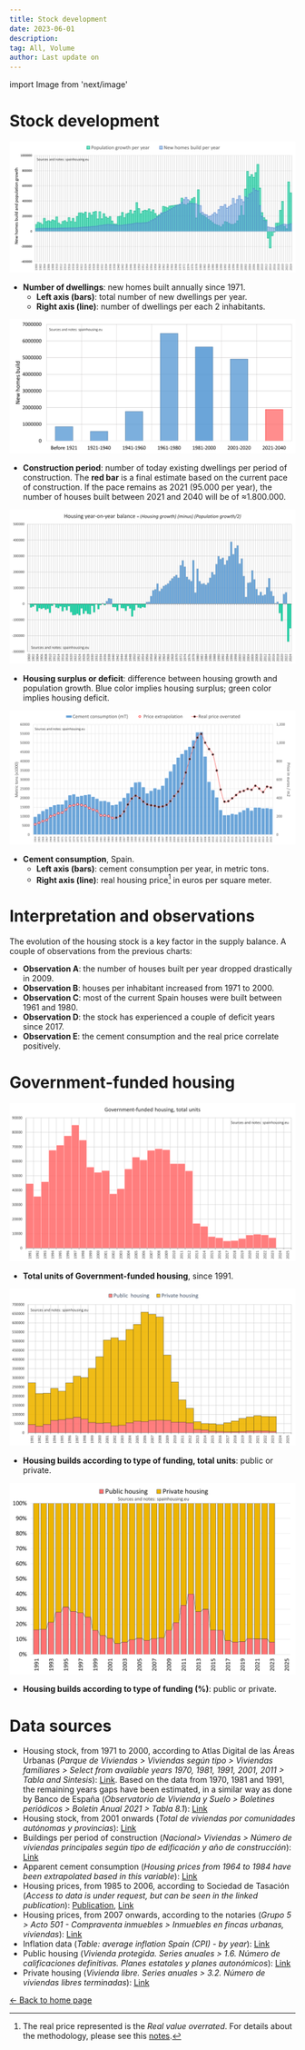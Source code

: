 ```yaml
---
title: Stock development
date: 2023-06-01
description:
tag: All, Volume
author: Last update on
---
```


import Image from 'next/image'

# Stock development

[![Número de viviendas](/images/stockyearly.png)](/images/stockyearly.png)

- **Number of dwellings**: new homes built annually since 1971.
  - **Left axis (bars)**: total number of new dwellings per year.
  - **Right axis (line)**: number of dwellings per each 2 inhabitants.

[![Antiguedad de las viviendas](/images/stockperiods.png)](/images/stockperiods.png)

- **Construction period**: number of today existing dwellings per period of construction. The **red bar** is a final estimate based on the current pace of construction. If the pace remains as 2021 (95.000 per year), the number of houses built between 2021 and 2040 will be of ≈1.800.000.

[![Estoc y balance de viviendas](/images/stockbalance.png)](/images/stockbalance.png)

- **Housing surplus or deficit**: difference between housing growth and population growth. Blue color implies housing surplus; green color implies housing deficit.

[![Consumo de cemento](/images/cement.png)](/images/cement.png)

- **Cement consumption**, Spain.
  - **Left axis (bars)**: cement consumption per year, in metric tons.
  - **Right axis (line)**: real housing price[^1] in euros per square meter.

# Interpretation and observations

The evolution of the housing stock is a key factor in the supply balance. A couple of observations from the previous charts:

- **Observation A**: the number of houses built per year dropped drastically in 2009.
- **Observation B**: houses per inhabitant increased from 1971 to 2000.
- **Observation C**: most of the current Spain houses were built between 1961 and 1980.
- **Observation D**: the stock has experienced a couple of deficit years since 2017.
- **Observation E**: the cement consumption and the real price correlate positively.

# Government-funded housing

[![Número de viviendas protegidas](/images/publichousing.png)](/images/publichousing.png)

- **Total units of Government-funded housing**, since 1991.

[![Numéro de viviendas libres y protegidas](/images/publicprivate.png)](/images/publicprivate.png)

- **Housing builds according to type of funding, total units**: public or private.

[![Porcentaje de viviendas libres y protegidas](/images/publicprivateper.png)](/images/publicprivateper.png)

- **Housing builds according to type of funding (%)**: public or private.

# Data sources

- Housing stock, from 1971 to 2000, according to Atlas Digital de las Áreas Urbanas (_Parque de Viviendas > Viviendas según tipo > Viviendas familiares > Select from available years 1970, 1981, 1991, 2001, 2011 > Tabla and Sintesis_): [Link](https://atlasau.mitma.gob.es/#c=indicator&view=map1). Based on the data from 1970, 1981 and 1991, the remaining years gaps have been estimated, in a similar way as done by Banco de España (_Observatorio de Vivienda y Suelo > Boletines periódicos > Boletín Anual 2021 > Tabla 8.1_): [Link](https://www.mitma.gob.es/arquitectura-vivienda-y-suelo/urbanismo-y-politica-de-suelo/estudios-y-publicaciones/observatorio-de-vivienda-y-suelo)
- Housing stock, from 2001 onwards (_Total de viviendas por comunidades autónomas y provincias_): [Link](https://apps.fomento.gob.es/BoletinOnline2/?nivel=2&orden=33000000)
- Buildings per period of construction (_Nacional> Viviendas > Número de viviendas principales según tipo de edificación y año de construcción_): [Link](https://www.ine.es/dyngs/INEbase/es/operacion.htm?c=Estadistica_C&cid=1254736176952&menu=resultados&idp=1254735572981)
- Apparent cement consumption (_Housing prices from 1964 to 1984 have been extrapolated based in this variable_): [Link](https://tematicas.org/sintesis-economica/indicadores-de-produccion-y-demanda-nacional/consumo-aparente-de-cemento/)
- Housing prices, from 1985 to 2006, according to Sociedad de Tasación (_Access to data is under request, but can be seen in the linked publication_): [Publication](https://www.st-tasacion.es/ext/pdf/estudios/sep19/2-Evolucion_de_Precios_de_Vivienda.pdf), [Link](https://www.st-tasacion.es/informe-de-tendencias-digital/)
- Housing prices, from 2007 onwards, according to the notaries (_Grupo 5 > Acto 501 - Compraventa inmuebles > Inmuebles en fincas urbanas, viviendas_): [Link](http://www.notariado.org/liferay/web/cien/estadisticas-al-completo)
- Inflation data (_Table: average inflation Spain (CPI) - by year_): [Link](https://www.inflation.eu/en/inflation-rates/spain/historic-inflation/cpi-inflation-spain.aspx)
- Public housing (_Vivienda protegida. Series anuales > 1.6. Número de calificaciones definitivas. Planes estatales y planes autonómicos_): [Link](https://apps.fomento.gob.es/BoletinOnline2/?nivel=2&orden=31000000)
- Private housing (_Vivienda libre. Series anuales > 3.2. Número de viviendas libres terminadas_): [Link](https://apps.fomento.gob.es/BoletinOnline2/?nivel=2&orden=32000000)

<div class="meta-line"><a class="meta-back" href="/">← Back to home page</a></div>

[^1]: The real price represented is the _Real value overrated_. For details about the methodology, please see this [notes](realprice).
